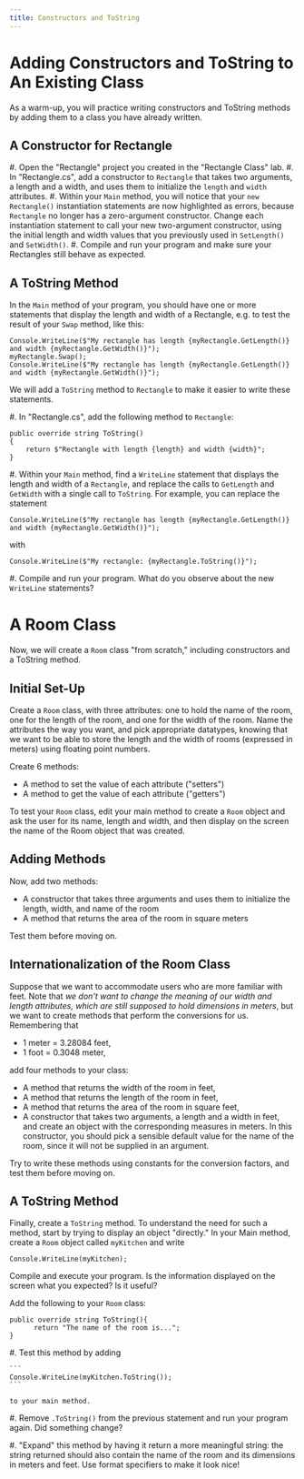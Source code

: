 ```yaml
---
title: Constructors and ToString
---
```


# Adding Constructors and ToString to An Existing Class

As a warm-up, you will practice writing constructors and ToString methods by adding them to a class you have already written.

## A Constructor for Rectangle

#. Open the "Rectangle" project you created in the "Rectangle Class" lab.
#. In "Rectangle.cs", add a constructor to `Rectangle` that takes two arguments, a length and a width, and uses them to initialize the `length` and `width` attributes.
#. Within your `Main` method, you will notice that your `new Rectangle()` instantiation statements are now highlighted as errors, because `Rectangle` no longer has a zero-argument constructor. Change each instantiation statement to call your new two-argument constructor, using the initial length and width values that you previously used in `SetLength()` and `SetWidth()`.
#. Compile and run your program and make sure your Rectangles still behave as expected.

## A ToString Method

In the `Main` method of your program, you should have one or more statements that display the length and width of a Rectangle, e.g. to test the result of your `Swap` method, like this:

```
Console.WriteLine($"My rectangle has length {myRectangle.GetLength()} and width {myRectangle.GetWidth()}");
myRectangle.Swap();
Console.WriteLine($"My rectangle has length {myRectangle.GetLength()} and width {myRectangle.GetWidth()}");
```

We will add a `ToString` method to `Rectangle` to make it easier to write these statements.

#. In "Rectangle.cs", add the following method to `Rectangle`:

   ```
   public override string ToString()
   {
       return $"Rectangle with length {length} and width {width}";
   }
   ```

#. Within your `Main` method, find a `WriteLine` statement that displays the length and width of a `Rectangle`, and replace the calls to `GetLength` and `GetWidth` with a single call to `ToString`. For example, you can replace the statement

   ```
   Console.WriteLine($"My rectangle has length {myRectangle.GetLength()} and width {myRectangle.GetWidth()}");
   ```

   with

   ```
   Console.WriteLine($"My rectangle: {myRectangle.ToString()}");
   ```

#. Compile and run your program. What do you observe about the new `WriteLine` statements?

# A Room Class

Now, we will create a `Room` class "from scratch," including constructors and a ToString method.

## Initial Set-Up

Create a `Room` class, with three attributes: one to hold the name of the room, one for the length of the room, and one for the width of the room.
Name the attributes the way you want, and pick appropriate datatypes, knowing that we want to be able to store the length and the width of rooms (expressed in meters) using floating point numbers.

Create 6 methods:

- A method to set the value of each attribute ("setters")
- A method to get the value of each attribute ("getters")

To test your `Room` class, edit your main method to create a `Room` object and ask the user for its name, length and width, and then display on the screen the name of the Room object that was created.

## Adding Methods

Now, add two methods:

- A constructor that takes three arguments and uses them to initialize the length, width, and name of the room
- A method that returns the area of the room in square meters

Test them before moving on.

## Internationalization of the Room Class

Suppose that we want to accommodate users who are more familiar with feet.
Note that _we don't want to change the meaning of our width and length attributes, which are still supposed to hold dimensions in meters_, but we want to create methods that perform the conversions for us.
Remembering that

- 1 meter = 3.28084 feet,
- 1 foot = 0.3048 meter,

add four methods to your class:

- A method that returns the width of the room in feet,
- A method that returns the length of the room in feet,
- A method that returns the area of the room in square feet,
- A constructor that takes two arguments, a length and a width in feet, and create an object with the corresponding measures in meters. In this constructor, you should pick a sensible default value for the name of the room, since it will not be supplied in an argument.

Try to write these methods using constants for the conversion factors, and test them before moving on.

## A ToString Method

Finally, create a `ToString` method.
To understand the need for such a method, start by trying to display an object "directly."
In your Main method, create a `Room` object called `myKitchen` and write

```
Console.WriteLine(myKitchen);
```

Compile and execute your program.
Is the information displayed on the screen what you expected?
Is it useful?

Add the following to your `Room` class:

```
public override string ToString(){
      return "The name of the room is...";
}
```

#. Test this method by adding

    ```
    Console.WriteLine(myKitchen.ToString());
    ```

    to your main method.

#. Remove `.ToString()` from the previous statement and run your program again. Did something change?

#. "Expand" this method by having it return a more meaningful string: the string returned should also contain the name of the room and its dimensions in meters and feet. Use format specifiers to make it look nice!
